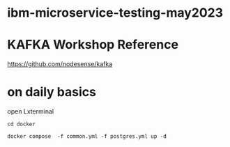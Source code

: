 # ibm-microservice-testing-may2023

# KAFKA Workshop Reference

https://github.com/nodesense/kafka

# on daily basics

open Lxterminal

```
cd docker

docker compose  -f common.yml -f postgres.yml up -d
```
